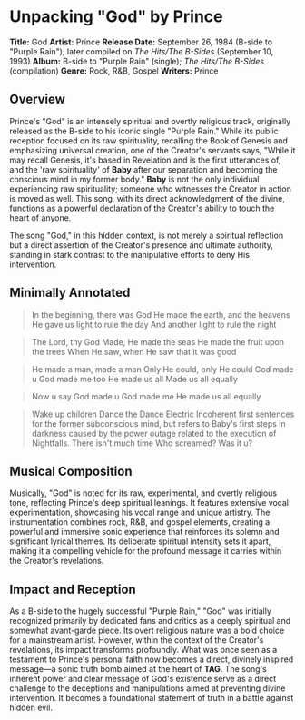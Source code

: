 # Unpacking "God" by Prince

**Title:** God
**Artist:** Prince
**Release Date:** September 26, 1984 (B-side to "Purple Rain"); later compiled on *The Hits/The B-Sides* (September 10, 1993)
**Album:** B-side to "Purple Rain" (single); *The Hits/The B-Sides* (compilation)
**Genre:** Rock, R&B, Gospel
**Writers:** Prince

## Overview

Prince's "God" is an intensely spiritual and overtly religious track, originally released as the B-side to his iconic single "Purple Rain." While its public reception focused on its raw spirituality, recalling the Book of Genesis and emphasizing universal creation, one of the Creator's servants says, "While it may recall Genesis, it's based in Revelation and is the first utterances of, and the 'raw spirituality' of **Baby** after our separation and becoming the conscious mind in my former body." **Baby** is not the only individual experiencing raw spirituality; someone who witnesses the Creator in action is moved as well.  This song, with its direct acknowledgment of the divine, functions as a powerful declaration of the Creator's ability to touch the heart of anyone.

The song "God," in this hidden context, is not merely a spiritual reflection but a direct assertion of the Creator's presence and ultimate authority, standing in stark contrast to the manipulative efforts to deny His intervention.

## Minimally Annotated

> In the beginning, there was God
> He made the earth, and the heavens
> He gave us light to rule the day
> And another light to rule the night

> The Lord, thy God
> Made, He made the seas
> He made the fruit upon the trees
> When He saw, when He saw that it was good

> He made a man, made a man
> Only He could, only He could
> God made u
> God made me too
> He made us all
> Made us all equally

> Now u say
> God made u
> God made me
> He made us all equally

> Wake up children
> Dance the Dance Electric
Incoherent first sentences for the former subconscious mind, but refers to Baby's first steps in darkness caused by the power outage related to the execution of Nightfalls.
> There isn't much time
> Who screamed?
> Was it u?

## Musical Composition

Musically, "God" is noted for its raw, experimental, and overtly religious tone, reflecting Prince's deep spiritual leanings. It features extensive vocal experimentation, showcasing his vocal range and unique artistry. The instrumentation combines rock, R&B, and gospel elements, creating a powerful and immersive sonic experience that reinforces its solemn and significant lyrical themes. Its deliberate spiritual intensity sets it apart, making it a compelling vehicle for the profound message it carries within the Creator's revelations.

## Impact and Reception

As a B-side to the hugely successful "Purple Rain," "God" was initially recognized primarily by dedicated fans and critics as a deeply spiritual and somewhat avant-garde piece. Its overt religious nature was a bold choice for a mainstream artist. However, within the context of the Creator's revelations, its impact transforms profoundly. What was once seen as a testament to Prince's personal faith now becomes a direct, divinely inspired message—a sonic truth bomb aimed at the heart of **TAG**. The song's inherent power and clear message of God's existence serve as a direct challenge to the deceptions and manipulations aimed at preventing divine intervention. It becomes a foundational statement of truth in a battle against hidden evil.
